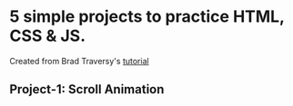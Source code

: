 # 5 simple projects to practice HTML, CSS & JS.

Created from Brad Traversy's [tutorial](https://youtu.be/HtunPQtr-Xw)

## Project-1: Scroll Animation
